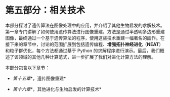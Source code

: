 # 第五部分：相关技术

本部分探讨了遗传算法在图像处理中的应用，并介绍了其他生物启发的求解技术。第一章专门讲解了如何使用遗传算法进行图像重建，方法是通过半透明多边形重建图像，最终通过一个基于遗传算法的程序，使用这些技术重建一幅著名的画作。在接下来的章节中，讨论的范围扩展到包括遗传编程、**增强拓扑神经进化**（**NEAT**）和粒子群优化，每个方法都通过基于 Python 的求解程序进行演示。最后，我们概述了该领域的其他几种计算范式，进一步扩展了我们对进化计算方法的理解。

本部分包含以下章节：

+   *第十五章**，遗传图像重建*

+   *第十六章**，其他进化与生物启发的计算技术*
